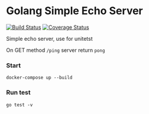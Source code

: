 # Golang Simple Echo Server
[![Build Status](https://github.com/nilBora/simple-ping-server/workflows/Go/badge.svg)](https://github.com/nilBora/simple-ping-server/actions)
[![Coverage Status](https://coveralls.io/repos/github/nilBora/simple-ping-server/badge.svg?branch=master)](https://coveralls.io/github/nilBora/simple-ping-server?branch=master)

Simple echo server, use for unitetst

On GET method `/ping` server return `pong`

### Start
`docker-compose up --build`

### Run test

`go test -v`
